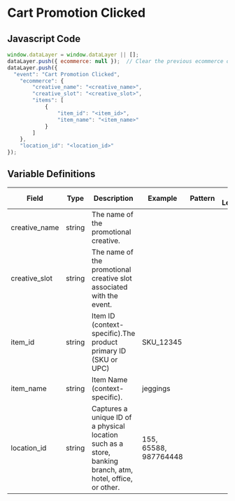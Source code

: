 # Cart Promotion Clicked

### 

## Javascript Code
```js
window.dataLayer = window.dataLayer || [];
dataLayer.push({ ecommerce: null });  // Clear the previous ecommerce object.
dataLayer.push({
  "event": "Cart Promotion Clicked",
    "ecommerce": {
        "creative_name": "<creative_name>",
        "creative_slot": "<creative_slot>",
        "items": [
            {
                "item_id": "<item_id>",
                "item_name": "<item_name>"
            }
        ]
    },
    "location_id": "<location_id>"
});
```

## Variable Definitions

|Field|Type|Description|Example|Pattern|Min Length|Max Length|Minimum|Maximum|Multiple Of|
| --- | --- | --- | --- | --- | --- | --- | --- | --- | --- |
|creative_name|string|The name of the promotional creative.||||||||
|creative_slot|string|The name of the promotional creative slot associated with the event.||||||||
|item_id|string|Item ID \(context-specific\).The product primary ID \(SKU or UPC\) |SKU\_12345|||||||
|item_name|string|Item Name \(context-specific\).|jeggings|||||||
|location_id|string|Captures a unique ID of a physical location such as a store, banking branch, atm, hotel, office, or other.|155, 65588, 987764448|||||||





